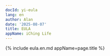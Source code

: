 ```yaml
---
docId: yi-eula
lang: en
author: Alan
date: '2025-08-07'
title: EULA
appName: iChing Life
---
```


{% include eula.en.md appName=page.title %}